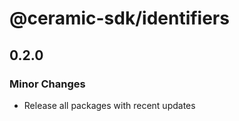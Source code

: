 # @ceramic-sdk/identifiers

## 0.2.0

### Minor Changes

- Release all packages with recent updates
